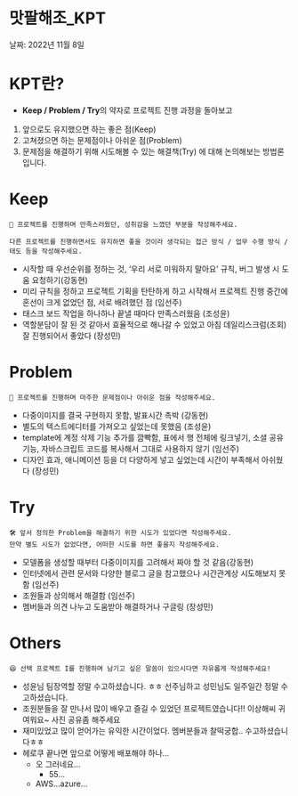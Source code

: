 # 맛팔해조_KPT

날짜: 2022년 11월 8일

# KPT란?

- **Keep / Problem / Try**의 약자로 프로젝트 진행 과정을 돌아보고
1. 앞으로도 유지했으면 하는 좋은 점(Keep)
2. 고쳐졌으면 하는 문제점이나 아쉬운 점(Problem)
3. 문제점을 해결하기 위해 시도해볼 수 있는 해결책(Try)
에 대해 논의해보는 방법론입니다.

# Keep

```
🎉 프로젝트를 진행하며 만족스러웠던, 성취감을 느꼈던 부분을 작성해주세요.

다른 프로젝트를 진행하면서도 유지하면 좋을 것이라 생각되는 접근 방식 / 업무 수행 방식 / 태도 등을 작성해주세요.
```

- 시작할 때 우선순위를 정하는 것, ‘우리 서로 미워하지 말아요’ 규칙, 버그 발생 시 도움 요청하기(강동현)
- 미리 규칙을 정하고 프로젝트 기획을 탄탄하게 하고 시작해서 프로젝트 진행 중간에 혼선이 크게 없었던 점, 서로 배려했던 점 (임선주)
- 태스크 보드 작업을 하나하나 끝낼 때마다 만족스러웠음 (조성윤)
- 역할분담이 잘 된 것 같아서 효율적으로 해나갈 수 있었고 아침 데일리스크럼(조회) 잘 진행되어서 좋았다 (장성민)

# Problem

```
🤔 프로젝트를 진행하며 마주한 문제점이나 아쉬운 점을 작성해주세요.
```

- 다중이미지를 결국 구현하지 못함, 발표시간 촉박 (강동현)
- 별도의 텍스트에디터를 가져오고 싶었는데 못했음 (조성윤)
- template에 계정 삭제 기능 추가를 깜빡함, 표에서 행 전체에 링크넣기, 소셜 공유 기능, 자바스크립트 코드를 복사해서 그대로 사용하지 않기 (임선주)
- 디자인 효과, 애니메이션 등을 더 다양하게 넣고 싶었는데 시간이 부족해서 아쉬웠다 (장성민)

# Try

```
🛠️ 앞서 정의한 Problem을 해결하기 위한 시도가 있었다면 작성해주세요.
만약 별도 시도가 없었다면, 어떠한 시도를 하면 좋을지 작성해주세요.
```

- 모델폼을 생성할 때부터 다중이미지를 고려해서 짜야 할 것 같음(강동현)
- 인터넷에서 관련 문서와 다양한 블로그 글을 참고했으나 시간관계상 시도해보지 못함 (임선주)
- 조원들과 상의해서 해결함 (임선주)
- 멤버들과 의견 나누고 도움받아 해결하거나 구글링 (장성민)

# Others

```
😆 선택 프로젝트 I를 진행하며 남기고 싶은 말씀이 있으시다면 자유롭게 작성해주세요!
```

- 성윤님 팀장역할 정말 수고하셨습니다. ㅎㅎ 선주님하고 성민님도 일주일간 정말 수고하셨습니다.
- 조원분들을 잘 만나서 많이 배우고 즐길 수 있었던 프로젝트였습니다!! 이상해씨 귀여워요~ 사진 공유좀 해주세요
- 재미있었고 많이 얻어가는 유익한 시간이었다. 멤버분들과 찰떡궁합.. 수고하셨습니다ㅎㅎ
- 헤로쿠 끝나면 앞으로 어떻게 배포해야 하나…
    - 오 그러네요…
        - 55…
    - AWS…azure…